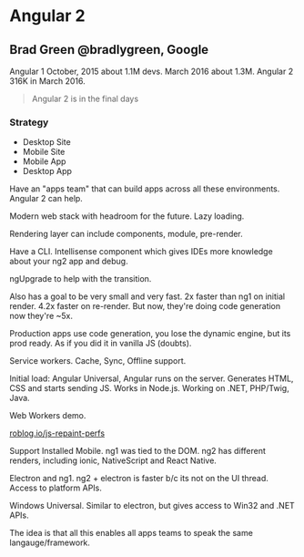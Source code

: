 Angular 2
=========

## Brad Green @bradlygreen, Google

Angular 1 October, 2015 about 1.1M devs. March 2016 about 1.3M. Angular 2 316K in March 2016.

> Angular 2 is in the final days

### Strategy

* Desktop Site
* Mobile Site
* Mobile App
* Desktop App

Have an "apps team" that can build apps across all these environments. Angular 2 can help.

Modern web stack with headroom for the future. Lazy loading.

Rendering layer can include components, module, pre-render.

Have a CLI. Intellisense component which gives IDEs more knowledge about your ng2 app and debug.

ngUpgrade to help with the transition.

Also has a goal to be very small and very fast. 2x faster than ng1 on initial render.
4.2x faster on re-render. But now, they're doing code generation now they're ~5x.

Production apps use code generation, you lose the dynamic engine, but its prod ready.
As if you did it in vanilla JS (doubts).

Service workers. Cache, Sync, Offline support.

Initial load: Angular Universal, Angular runs on the server. Generates HTML, CSS and starts sending JS.
Works in Node.js. Working on .NET, PHP/Twig, Java.

Web Workers demo.

[roblog.io/js-repaint-perfs](http://www.roblog.io/js-repaint-perfs/)

Support Installed Mobile. ng1 was tied to the DOM. ng2 has different renders, including ionic,
NativeScript and React Native.

Electron and ng1. ng2 + electron is faster b/c its not on the UI thread. Access to platform APIs.

Windows Universal. Similar to electron, but gives access to Win32 and .NET APIs.

The idea is that all this enables all apps teams to speak the same langauge/framework.
